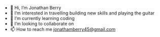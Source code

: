 - 👋 Hi, I’m Jonathan Berry
- 👀 I’m interested in travelling building new skills and playing the guitar 
- 🌱 I’m currently learning coding 
- 💞️ I’m looking to collaborate on 
- 📫 How to reach me jonathamberry45@gmail.com
<!---
JonnyBerry/JonnyBerry is a ✨ special ✨ repository because its `README.md` (this file) appears on your GitHub profile.
You can click the Preview link to take a look at your changes.
--->
